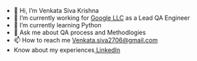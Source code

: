 - 👋 Hi, I’m Venkata Siva Krishna
- 👀 I’m currently working for [Google LLC](https://about.google/) as a Lead QA Engineer
- 🌱 I’m currently learning Python
- 💬 Ask me about QA process and Methodlogies
- 📫 How to reach me Venkata.siva2706@gmail.com
-  Know about my experiences[ LinkedIn](https://www.linkedin.com/in/venkata-siva/)

<!---
tummalapalliv/tummalapalliv is a ✨ special ✨ repository because its `README.md` (this file) appears on your GitHub profile.
You can click the Preview link to take a look at your changes.
--->
